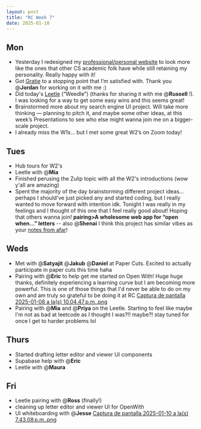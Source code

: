 ```yaml
---
layout: post
title: "RC Week 7"
date: 2025-01-10
---
```

## Mon

- Yesterday I redesigned my [professional/personal website](https://gracekwak.me/) to look more like the ones that other CS academic folk have while still retaining my personality. Really happy with it!
- Got [Gratie](https://github.com/grkw/gratie) to a stopping point that I’m satisfied with. Thank you @**Jordan** for working on it with me :)
- Did today's [Leetle](https://leetle.app/) (“Weedle”) (thanks for sharing it with me @**Russell** !). I was looking for a way to get some easy wins and this seems great!
- Brainstormed more about my search engine UI project. Will take more thinking — planning to pitch it, and maybe some other ideas, at this week’s Presentations to see who else might wanna join me on a bigger-scale project.
- I already miss the W1s… but I met some great W2’s on Zoom today!

## Tues

- Hub tours for W2's
- Leetle with @**Mia**
- Finished perusing the Zulip topic with all the W2's introductions (wow y'all are amazing)
- Spent the majority of the day brainstorming different project ideas... perhaps I should've just picked any and started coding, but I really wanted to move forward with intention idk. Tonight I was really in my feelings and I thought of this one that I feel really good about! Hoping that others wanna join!
 **pairing>A wholesome web app for “open when…” letters**
-- also @**Shenai** I think this project has similar vibes as your [notes from afar](https://notes-from-afar.onrender.com/)!

## Weds

- Met with @**Satyajit** @**Jakub** @**Daniel**  at Paper Cuts. Excited to actually participate in paper cuts this time haha
- Pairing with @**Eric** to help get me started on Open With! Huge huge thanks, definitely experiencing a learning curve but I am becoming more powerful. This is one of those things that I'd never be able to do on my own and am truly so grateful to be doing it at RC [Captura de pantalla 2025-01-08 a la(s) 10.04.47 p.m..png](/user_uploads/13/mT5tDFVG4V7JDNHKKWsGvcZI/Captura-de-pantalla-2025-01-08-a-las-10.04.47p.m..png)
- Pairing with @**Mia**  and @**Priya**  on the Leetle. Starting to feel like maybe I'm not as bad at leetcode as I thought I was?!! maybe?! stay tuned for once I get to harder problems lol

## Thurs

- Started drafting letter editor and viewer UI components
- Supabase help with @**Eric**
- Leetle with @**Maura**

## Fri

- Leetle pairing with @**Ross**  (finally!)
- cleaning up letter editor and viewer UI for OpenWith
- UI whiteboarding with @**Jesse**
[Captura de pantalla 2025-01-10 a la(s) 7.43.08 p.m..png](/user_uploads/13/0BaqlFs9PVr8SMSm_xXNv6QZ/Captura-de-pantalla-2025-01-10-a-las-7.43.08p.m..png)
